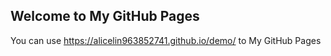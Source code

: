 ## Welcome to My GitHub Pages

You can use https://alicelin963852741.github.io/demo/  to My GitHub Pages
